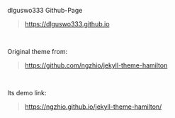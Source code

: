 dlguswo333 Github-Page
><https://dlguswo333.github.io>
<br>

Original theme from:
><https://github.com/ngzhio/jekyll-theme-hamilton>
<br>

Its demo link:
><https://ngzhio.github.io/jekyll-theme-hamilton/>
<br>
